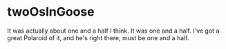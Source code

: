 twoOsInGoose
============

It was actually about one and a half I think. It was one and a half. I've got a great Polaroid of it, and he's right there, must be one and a half. 